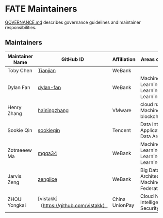 # FATE Maintainers #

[GOVERNANCE.md](./GOVERNANCE.md) describes governance guidelines and maintainer
responsibilities.

## Maintainers ##
| Maintainer Name | GitHub ID                                        | Affiliation	   |      Areas of expertise                                      |
| --------------- | ------------------------------------------------ | --------------- | ------------------------------------------------------------ | 
| Toby Chen       | [Tianjian](https://github.com/Tianjian)          |   WeBank        |                                                              | 
| Dylan Fan       | [dylan-fan](https://github.com/dylan-fan)        |   WeBank        | Machine Learning,Deep Learning,Federated Learning            |
| Henry Zhang     | [hainingzhang](https://github.com/hainingzhang ) |   VMware        | cloud native, Machine learing, blockchain                    | 
| Sookie Qin      | [sookieqin](https://github.com/sookieqin)        |   Tencent       | Data Intensive Applications, Big Data Architecture           | 
| Zotrseeew Ma    | [mgqa34](https://github.com/mgqa34)              |   WeBank        |  Machine Learning,Deep Learning,Federated Learning           | 
| Jarvis Zeng     | [zengjice](https://github.com/zengjice)          |   WeBank        | Big Data Architecture, Machine Learning, Federated Learning  | 
| ZHOU Yongkai     |  [vistakk]（https://github.com/vistakk）          |   China UnionPay | Cloud Native, Data Intelligence, Security  | 


